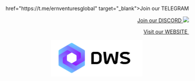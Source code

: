 <p style="font-size:14px" align="right">
<a <img src="https://user-images.githubusercontent.com/50621007/183283867-56b4d69f-bc6e-4939-b00a-72aa019d1aea.png" width="30"/> href="https://t.me/ernventuresglobal" target="_blank">Join our TELEGRAM </a>
<p style="font-size:14px" align="right">
<a href="https://discord.gg/8htnaeTx" target="_blank">Join our DISCORD <img src="https://user-images.githubusercontent.com/50621007/176236430-53b0f4de-41ff-41f7-92a1-4233890a90c8.png" width="30"/></a>
<p style="font-size:14px" align="right">
<a href="https://ernventures.com/" target="_blank">Visit our WEBSITE <img src="" width="30"/></a>
</p>

<p align="center">
  <img height="100" height="auto" src="https://raw.githubusercontent.com/stasiaantonova/ERN/main/img/DWS.png">
</p>
